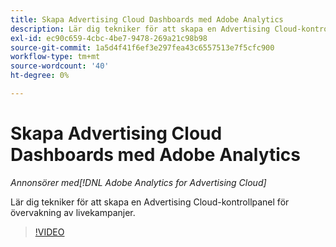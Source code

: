 ```yaml
---
title: Skapa Advertising Cloud Dashboards med Adobe Analytics
description: Lär dig tekniker för att skapa en Advertising Cloud-kontrollpanel för övervakning av livekampanjer
exl-id: ec90c659-4cbc-4be7-9478-269a21c98b98
source-git-commit: 1a5d4f41f6ef3e297fea43c6557513e7f5cfc900
workflow-type: tm+mt
source-wordcount: '40'
ht-degree: 0%

---
```


# Skapa Advertising Cloud Dashboards med Adobe Analytics

*Annonsörer med[!DNL Adobe Analytics for Advertising Cloud]*

Lär dig tekniker för att skapa en Advertising Cloud-kontrollpanel för övervakning av livekampanjer.

>[!VIDEO](https://video.tv.adobe.com/v/33922)
